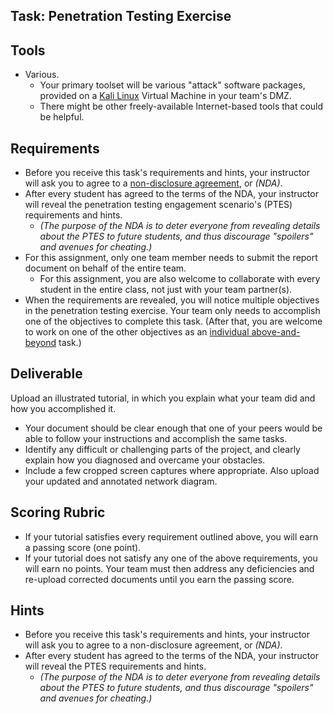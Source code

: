 ## Task: Penetration Testing Exercise

## Tools
- Various.
  - Your primary toolset will be various "attack" software packages, provided on a <a href="https://www.kali.org/" target="_blank" ref="noopener">Kali Linux</a> Virtual Machine in your team's DMZ.
  - There might be other freely-available Internet-based tools that could be helpful.

## Requirements
- Before you receive this task's requirements and hints,
your instructor will ask you to agree to a <a href="https://en.wikipedia.org/wiki/Non-disclosure_agreement" target="_blank" ref="noopener">non-disclosure agreement</a>, or *(NDA)*.
- After every student has agreed to the terms of the NDA,
your instructor will reveal the penetration testing engagement scenario's (PTES) requirements and hints.
  - *(The purpose of the NDA is to deter everyone from revealing details about the PTES to future students,
and thus discourage "spoilers" and avenues for cheating.)*
- For this assignment, only one team member needs to submit the report document on behalf of the entire team.
  - For this assignment, you are also welcome to collaborate with every student in the entire class, not just with your team partner(s).
- When the requirements are revealed, you will notice multiple objectives in the penetration testing exercise.
Your team only needs to accomplish one of the objectives to complete this task.
(After that, you are welcome to work on one of the other objectives as an <a href="/cit470/ab8" target="_blank" ref="noopener">individual above-and-beyond</a> task.)

## Deliverable
Upload an illustrated tutorial, in which you explain what your team did and how you accomplished it.
- Your document should be clear enough that one of your peers would be able to follow your instructions and accomplish the same tasks.
- Identify any difficult or challenging parts of the project, and clearly explain how you diagnosed and overcame your obstacles.
- Include a few cropped screen captures where appropriate. Also upload your updated and annotated network diagram.

## Scoring Rubric
- If your tutorial satisfies every requirement outlined above, you will earn a passing score (one point).
- If your tutorial does not satisfy any one of the above requirements, you will earn no points. Your team must then address any deficiencies and re-upload corrected documents until you earn the passing score.

## Hints
- Before you receive this task's requirements and hints,
your instructor will ask you to agree to a non-disclosure agreement, or *(NDA)*.
- After every student has agreed to the terms of the NDA,
your instructor will reveal the PTES requirements and hints.
  - *(The purpose of the NDA is to deter everyone from revealing details about the PTES to future students,
 and thus discourage "spoilers" and avenues for cheating.)*

